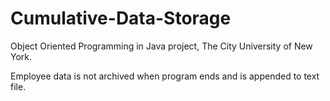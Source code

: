 # Cumulative-Data-Storage
Object Oriented Programming in Java project, The City University of New York.

Employee data is not archived when program ends and is appended to text file. 
